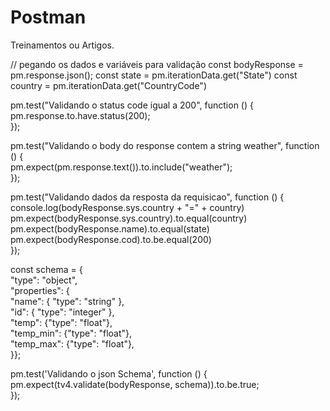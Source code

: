 # Postman
Treinamentos ou Artigos.


// pegando os dados e variáveis para validação
const bodyResponse = pm.response.json();
const state = pm.iterationData.get("State")
const country = pm.iterationData.get("CountryCode")

pm.test("Validando o status code igual a 200", function () {  
   pm.response.to.have.status(200);  
});  

pm.test("Validando o body do response contem a string weather", function () {  
    pm.expect(pm.response.text()).to.include("weather");  
});  

pm.test("Validando dados da resposta da requisicao", function () {  
    console.log(bodyResponse.sys.country + "=" + country)  
    pm.expect(bodyResponse.sys.country).to.equal(country)  
    pm.expect(bodyResponse.name).to.equal(state)  
   pm.expect(bodyResponse.cod).to.be.equal(200)  
});  

const schema = {  
    "type": "object",  
    "properties": {  
    "name": { "type": "string" },  
    "id": { "type": "integer" },  
    "temp": {"type": "float"},  
    "temp_min": {"type": "float"},  
    "temp_max": {"type": "float"},  
}};  

pm.test('Validando o json Schema', function () {  
   pm.expect(tv4.validate(bodyResponse, schema)).to.be.true;  
});  
